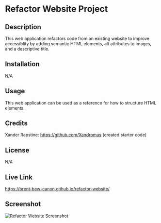 # Refactor Website Project

## Description
This web application refactors code from an existing website to improve accessiblity by adding semantic HTML elements, alt attributes to images, and a descriptive title.

## Installation
N/A

## Usage
This web application can be used as a reference for how to structure HTML elements.

## Credits
Xander Rapstine: https://github.com/Xandromus
(created starter code)

## License
N/A

## Live Link
https://brent-bew-canon.github.io/refactor-website/

## Screenshot
![Refactor Website Screenshot](assets/images/website%20screenshot.png)

